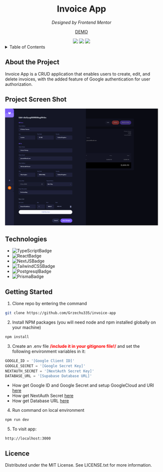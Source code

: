 <div align='center'>
    <h1>Invoice App</h1>
    <p><i>Designed by Frontend Mentor</i></p>
    <p><a href='https://invoice-app-xi-lovat.vercel.app/'>DEMO</a></p>
    <div>
        <img src='https://img.shields.io/github/deployments/grzechu335/invoice-app/production?style=for-the-badge'/>
        <img src='https://img.shields.io/github/license/grzechu335/invoice-app?style=for-the-badge'/>
        <img src='https://img.shields.io/github/languages/top/grzechu335/invoice-app?style=for-the-badge'/>
    </div>
</div>

<!-- Table of contents  -->
<details>
  <summary>Table of Contents</summary>
  <ol>
    <li><a href="#about-the-project">About the Project</a></li>
    <li><a href="#project-screen-shot">Project Screen Shot</a></li>
    <li><a href="#technologies">Technologies</a></li>
    <li><a href="#getting-started">Getting started</a></li>
  </ol>
  </details>

## About the Project

Invoice App is a CRUD application that enables users to create, edit, and delete invoices, with the added feature of Google authentication for user authorization.

## Project Screen Shot

![screenshoturl]

## Technologies

-   ![TypeScriptBadge]
-   ![ReactBadge]
-   ![NextJSBadge]
-   ![TailwindCSSBadge]
-   ![PostgresqlBadge]
-   ![PrismaBadge]

## Getting Started

1. Clone repo by entering the command

```sh
git clone https://github.com/Grzechu335/invoice-app
```

2. Install NPM packages (you will need node and npm installed globally on your machine)

```sh
npm install
```

3. Create an .env file <strong style="color: red">/include it in your gitignore file!/</strong> and set the following environment variables in it:

```js
GOOGLE_ID = '[Google Client ID]'
GOOGLE_SECRET = '[Google Secret Key]'
NEXTAUTH_SECRET = '[NextAuth Secret Key]'
DATABASE_URL = '[Supabase Database URL]'
```

-   How get Google ID and Google Secret and setup GoogleCloud and URI [here][googleenvinstruction]
-   How get NextAuth Secret [here][nextauthsecretinstruction]
-   How get Database URL [here][databaseurlinstruction]

4. Run command on local environment

```sh
npm run dev
```

5. To visit app:

```
http://localhost:3000
```

## Licence

Distributed under the MIT License. See LICENSE.txt for more information.

<!-- Links -->

[typescriptbadge]: https://img.shields.io/badge/typescript-%23007ACC.svg?style=for-the-badge&logo=typescript&logoColor=white
[reactbadge]: https://img.shields.io/badge/react-%2320232a.svg?style=for-the-badge&logo=react&logoColor=%2361DAFB
[nextjsbadge]: https://img.shields.io/badge/Next-black?style=for-the-badge&logo=next.js&logoColor=white
[tailwindcssbadge]: https://img.shields.io/badge/tailwindcss-%2338B2AC.svg?style=for-the-badge&logo=tailwind-css&logoColor=white
[prismabadge]: https://img.shields.io/badge/Prisma-3982CE?style=for-the-badge&logo=Prisma&logoColor=white
[postgresqlbadge]: https://img.shields.io/badge/postgres-%23316192.svg?style=for-the-badge&logo=postgresql&logoColor=white
[screenshoturl]: public/screenshot/screenshot.png
[googleenvinstruction]: https://www.balbooa.com/gridbox-documentation/how-to-get-google-client-id-and-client-secret
[nextauthsecretinstruction]: https://next-auth.js.org/configuration/options
[databaseurlinstruction]: https://supabase.com/docs/guides/integrations/prisma
